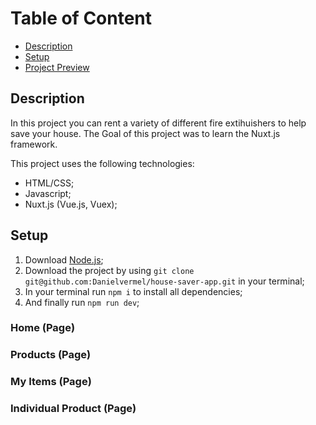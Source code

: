 
# Table of Content
- [Description](#description)
- [Setup](#setup)
- [Project Preview](#project-preview)

## Description

In this project you can rent a variety of different fire extihuishers to help save your house. The Goal of this project was to learn the Nuxt.js framework.
  
This project uses the following technologies:
- HTML/CSS;
- Javascript;
- Nuxt.js (Vue.js, Vuex);

<a id="setup"></a>
## Setup
1. Download [Node.js](https://nodejs.org/en/download/);
2. Download the project by using `git clone git@github.com:Danielvermel/house-saver-app.git` in your terminal;
3. In your terminal run `npm i` to install all dependencies;
4. And finally run `npm run dev`;



<a id="project-preview"></a>

### Home (Page) 

### Products (Page)

### My Items (Page) 

### Individual Product (Page)
